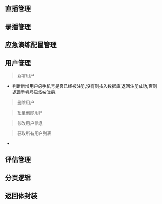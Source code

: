 ## 直播管理



## 录播管理

## 应急演练配置管理

## 用户管理

> 新增用户

- 判断新增用户的手机号是否已经被注册,没有则插入数据库,返回注册成功,否则返回手机号已经被注册.

> 删除用户

> 批量删除用户

> 修改用户信息

> 获取所有用户列表

- 

## 评估管理

## 分页逻辑

## 返回体封装

